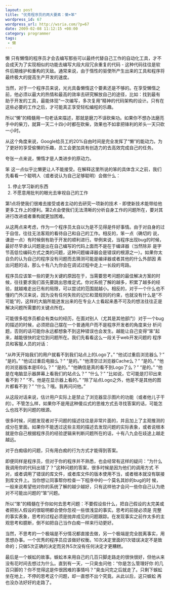 ```yaml
--- 
layout: post
title: "优秀程序员的两大要素：懒+笨"
wordpress_id: 67
wordpress_url: http://wsria.com/?p=67
date: 2009-02-08 11:12:15 +08:00
category: programmer
tags: 
 - 懒
---
```

懒 只有懒惰的程序员才会去编写那些可以最终代替自己工作的自动化工具，才不会成天为了实现相似的功能去编写大段大段冗余重复的代码 - 这种代码往往是软件后期维护和重构的天敌。通常来说，由于惰性的驱使所产生出来的工具和程序将最终极大的提高生产开发的速度。

<!--more-->

当然，对于一个程序员来说，光光具备懒惰这个要素还是不够的。在享受懒惰之前，他必须以最大的热情和最高的效率去研究解放自己的途径，比如：找到最有 助于开发的工具，最能体现“一次编写，多次复用”精神的代码架构的设计。只有在这些必要的工作之后，才可能真正享受轻松编程的乐趣。

所以“懒”的精髓用一句老话来描述，那就是磨刀不误砍柴功。如果你不想办法磨亮手中的柴刀，就算一天二十四小时都在砍柴，效果也不如拿把锋利的斧头一天只砍一小时。

从这个角度来说，Google给员工的20%自由时间是完全发挥了“懒”的能动力。为了更好的享受偷懒的乐趣，员工会更加具有创造力的去高效完成自己的任务。

夸张一点来说，懒惰才是人类进步的原动力。

笨 这一点似乎比懒更让人不能接受。在解释这里所说的笨的具体含义之前，我们先看看一个聪明人（或者说认为自己足够聪明）会做什么：

1) 停止学习新的东西
2) 不愿意用批判的眼光去审视自己的工作

第1点将使我们很难去接受或者主动的去研究一项新的技术 - 即使新技术能带给他更多工作上的便利。第2点会使我们无法清晰的分析自身工作的问题所在，要对其进行改进或者重构就更加困难。

从这两点来考虑，作为一个程序员太自以为是不见得是件好事情。由于对自身的过于自信，往往无法客观的看待自己和自己的工作。相反的，笨一点（确切的 说，谦逊一点）有时候倒有助于开发的顺利进行。举例来说，当程序出现bug的时候，最好尽早承认问题是出在自己编写的代码上面而不是在于编译器（当然除非 是字节高低位编码方式之类的问题，这种问题编译器会是错误的根源之一）。如果你太自负的认为自己的程序没有问题而去猜测可能是编译器或者其他的什么外部因 素出问题的话，那么十有八九你会在调试过程中走上一长段的弯路。

程序员应该笨一些的更为关键的原因在于，当需要思考问题的最佳解决方案的时候，往往要求我们首先要跳出思维定式。你对系统了解的越多，积累了越多的经 验，就越难走出已有的局限，可以尝试的范围就越小。相反的，对于一个什么也不懂的门外汉来说，因为没有任何失败的记忆和潜规则的约束，也就没有什么是“不 可能”的，这样的大脑所能迸发出来的在专业人士看起来愚不可及的想法往往正是解决问题所需要的关键点所在。

可能很多程序员都会有类似的经历，在面对别人（尤其是其他部门）对于一个bug的描述的时候，必须把自己摆在一个普通用户而不是程序开发者的角度来分 析问题，否则的话可能你永远都想象不到这种错误也会发生。越能让自己变得“笨”起来，越能很快的定位到问题所在。我们先看看这么一段关于web开发问题的 程序员和客服人员的对话：

“从昨天开始我们的用户就看不到我们站点上的Logo了。”
“他试过重启浏览器么？”
“是的。”
“他试过重启电脑么？”
“是的。”
“他清空过浏览器Cache么？”
“是的。”
“他的浏览器版本是IE6么？”
“是的。”
“他确信是真的看不到Logo了么？”
“是的。”
“他是在电脑显示器屏幕上看我们的站点么？”
“什么？”
“比如说，它可能是打印出来看不到？”
“不。他是在显示器上看的。”
“除了站点Logo之外，他是不是其他的图片都看不到？”
“什么？哦。我再问问他。”

从这段对话来说，估计用户实际上是禁止了浏览器显示图片的功能（或者他儿子干的）。不管怎么样，如果你不是用这种傻瓜式的思维方式去寻找答案的话，可能怎么也找不到问题的根源。

很多时候，问题发现者对于问题的描述往往是非常片面的，并且加上了主观推测的成分在里面。如果你不能透过这些主观的描述去发现问题的实际表象，或者说根本就是你自己根据程序员的经验逻辑来判断问题所在的话，十有八九会在歧途上越走越远。

对于白痴级的问题，只有用白痴的行为方式才能得到答案。

即便同样是程序员，但对于你的程序并不熟悉，也会经常有这样的疑问：“为什么我调用你的代码出错了？”这种问题的答案，很多时候是因为他们的调用方式 不对，或者调用了错误的库文件，或者库文件的版本使用不当，或者根本就没有联接到库文件上。当你想让同事帮你检查一下程序中的一个莫名其妙的bug的时 候，一般来说希望他对你的系统了解的越少越好，只有这样他才会问一些你自己认为绝对不可能出问题的“笨”问题。

所以“笨”的精髓在于你如何去思考问题：不要假设些什么，把自己假设的太完美或者把别人假设的很聪明都会使你忽视一些很浅显的事实。思考的前提必须是 完整的事实表象，思考的过程必须是抛弃成见的问题跟踪。在发现事实之前作太多的主观思考和臆断，倒不如把自己当作白痴一样来行动更好。

当然，不思考的一个极端是不分情况都直接去做，另一个极端是完全脱离事实，用思想办事。一个优秀的程序员应该做好权衡。10次决定里面的1次错误决定不是致命的；只做5次正确的决定而另外5次没有任何决定才更糟糕。

最后是一个蜈蚣的故事。蜈蚣本来用自己的几百只脚走路走的很快很好，但他从来没有花时间去想过为什么。直到有一天，一只臭虫问他：“你是怎么管理好你 的几百只脚的？你不觉得这是件很困难的事情吗？”臭虫问完之后就走了。只剩下蜈蚣坐在地上，不停的思考这个问题，却一直想不出个究竟。从此以后，这只蜈蚣 再也没办法好好的走路了。
